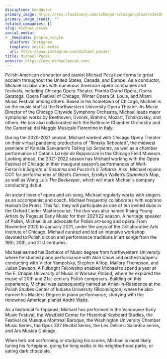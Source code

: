 ```yaml
---
discipline: Conductor
primary_image: https://res.cloudinary.com/schmopera/image/upload/v1643828623/media/2022/02/sqMichael_Pecak_arbljn.jpg
primary_image_credit: ""
related_companies: []
slug: michael-pecak
social_media:
- _template: people_single
  platform: Instagram
  template: social-media
  url: https://www.instagram.com/michael_pecak/
title: Michael Pecak
website: https://www.michaelpecak.com/
---
```

Polish-American conductor and pianist Michael Pecak performs to great acclaim throughout the United States, Canada, and Europe. As a conductor, Michael collaborates with numerous American opera companies and festivals, including Chicago Opera Theater, Florida Grand Opera, Opera Saratoga, Opera Festival of Chicago, Winter Opera St. Louis, and Miami Music Festival among others. Based in his hometown of Chicago, Michael is on the music staff at the Northwestern University Opera Theater. As Music Director of the Chicago Citywide Symphony Orchestra, Michael leads major symphonic works by Beethoven, Dvorak, Brahms, Mozart, Tchaikovsky, and others. He has also collaborated with the Baltimore Chamber Orchestra and the Cameristi del Maggio Musicale Fiorentino in Italy.

During the 2020-2021 season, Michael worked with Chicago Opera Theater on their virtual pandemic productions of “Rimsky Rebooted”, the midwest premiere of Kamala Sankaram’s _Taking Up Serpents_, as well as a chamber performance of Catán’s _La hija de Rappaccini_ in the Chicago Field Museum. Looking ahead, the 2021-2022 season has Michael working with the Opera Festival of Chicago in their inaugural season’s performances of Wolf-Ferrari’s _Il Segreto di Susanna_ and Puccini’s _Il Tabarro_. Also, Michael rejoins COT for performances of Bizet’s _Carmen_, Errollyn Wallen’s _Quamino’s Map_, as well as Wang Lu’s _The Beekeeper_, which will mark Michael’s company conducting debut.

An ardent lover of opera and art-song, Michael regularly works with singers as an accompanist and coach. Michael frequently collaborates with soprano Hannah De Priest. This fall, they will participate as one of ten invited duos in the Oxford Lieder Mastercourse. The duo was also named Rising Young Artists by Pegasus Early Music for their 2021/22 season. A heritage speaker of Polish, Michael is an advocate for Polish art-song and opera. From November 2020 to January 2021, under the aegis of the Collaborative Arts Institute of Chicago, Michael curated and led an intensive workshop devoted to Polish diction and performance traditions in art songs from the 19th, 20th, and 21st centuries.

Michael earned his Bachelor of Music degree from Northwestern University where he studied piano performance with Alan Chow and orchestra/opera conducting with Victor Yampolsky, Stephen Alltop, Mallory Thompson, and Julian Dawson. A Fulbright Fellowship enabled Michael to spend a year at the F. Chopin University of Music in Warsaw, Poland, where he explored the music of 20th and 21st-century Polish composers. Building on this experience, Michael was subsequently named an Artist-in-Residence at the Polish Studies Center of Indiana University (Bloomington) where he also earned his Masters Degree in piano performance, studying with the renowned American pianist André Watts.

As a historical fortepianist, Michael has performed in the Vancouver Early Music Festival, the Westfield Center for Historical Keyboard Studies, the Festival de Musique Montreal Baroque, the Washington University Chamber Music Series, the Opus 327 Recital Series, the Les Délices: SalonEra series, and Ars Musica Chicago.

When he’s not performing or studying his scores, Michael is most likely tuning his fortepiano, going for long walks in his neighborhood parks, or eating dark chocolate.